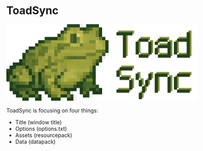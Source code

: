 # ToadSync

![toad](src/main/resources/toad.png)

ToadSync is focusing on four things:

* Title (window title)
* Options (options.txt)
* Assets (resourcepack)
* Data (datapack)

